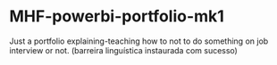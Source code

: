 # MHF-powerbi-portfolio-mk1
Just a portfolio explaining-teaching how to not to do something on job interview or not. (barreira linguística instaurada com sucesso)
